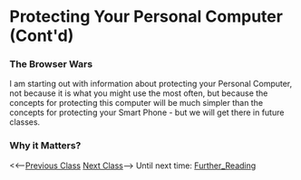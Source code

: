 # Protecting Your Personal Computer (Cont'd)

### The Browser Wars
I am starting out with information about protecting your Personal Computer, not because it is what you might use the most often, but because the concepts for protecting this computer will be much simpler than the concepts for protecting your Smart Phone - but we will get there in future classes.

### Why it Matters?

<<--[Previous Class](../Class1/README.md)  [Next Class](../Class3/README.md)-->
Until next time: [Further_Reading](Further_reading.md)
